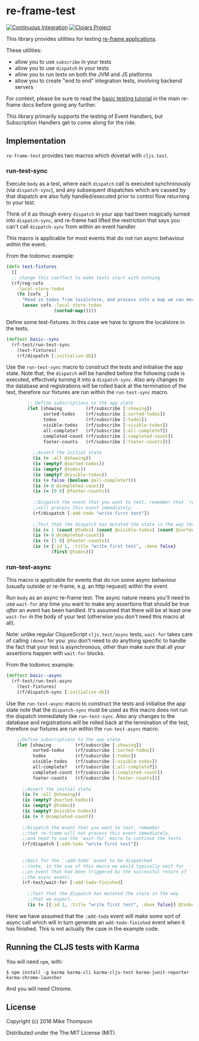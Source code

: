 # re-frame-test

[![Continuous Integration](https://github.com/day8/re-frame-test/workflows/Continuous%20Integration/badge.svg)](https://github.com/day8/re-frame-test/actions)
[![Clojars Project](https://img.shields.io/clojars/v/day8.re-frame/test.svg)](https://clojars.org/day8.re-frame/test)

This library provides utilities 
for testing [re-frame applications](https://github.com/day8/re-frame).

These utilities:
  - allow you to use `subscribe` in your tests
  - allow you to use `dispatch` in your tests
  - allow you to run tests on both the JVM and JS platforms
  - allow you to create "end to end" integration tests, involving backend servers

For context, please be sure to read the 
[basic testing tutorial](https://github.com/day8/re-frame/blob/master/docs/Testing.md) 
in the main re-frame docs before going any further.

This library primarily supports the testing of Event Handlers, but Subscription Handlers
get to come along for the ride.
 
## Implementation

`re-frame-test` provides two macros which dovetail with `cljs.test`.
 
### run-test-sync

Execute `body` as a test, where each `dispatch` call is executed
synchronously (via `dispatch-sync`), and any subsequent dispatches which are
caused by that dispatch are also fully handled/executed prior to control flow
returning to your test.

Think of it as though every `dispatch` in your app had been magically
turned into `dispatch-sync`, and re-frame had lifted the restriction that says
you can't call `dispatch-sync` from within an event handler.

This macro is applicable for most events that do not run async behaviour within the 
event.

From the todomvc example:

```Clojure
(defn test-fixtures
  []
  ;; change this coeffect to make tests start with nothing
  (rf/reg-cofx
    :local-store-todos
    (fn [cofx _]
      "Read in todos from localstore, and process into a map we can merge into app-db."
      (assoc cofx :local-store-todos
                  (sorted-map)))))
```

Define some test-fixtures. In this case we have to ignore the localstore
in the tests.

```Clojure
(deftest basic--sync
  (rf-test/run-test-sync
    (test-fixtures)
    (rf/dispatch [:initialise-db])
```

Use the `run-test-sync` macro to construct the tests and initialise the app state.
Note that, the `dispatch` will be handled before the following code is executed, 
effectively turning it into a `dispatch-sync`. Also any changes to the database
and registrations will be rolled back at the termination of the test, therefore 
our fixtures are run within the `run-test-sync` macro.

```Clojure
        ;; Define subscriptions to the app state
        (let [showing         (rf/subscribe [:showing])
              sorted-todos    (rf/subscribe [:sorted-todos])
              todos           (rf/subscribe [:todos])
              visible-todos   (rf/subscribe [:visible-todos])
              all-complete?   (rf/subscribe [:all-complete?])
              completed-count (rf/subscribe [:completed-count])
              footer-counts   (rf/subscribe [:footer-counts])] 
                 
          ;;Assert the initial state
          (is (= :all @showing))
          (is (empty? @sorted-todos))
          (is (empty? @todos))
          (is (empty? @visible-todos))
          (is (= false (boolean @all-complete?)))
          (is (= 0 @completed-count))
          (is (= [0 0] @footer-counts)) 
             
          ;;Dispatch the event that you want to test, remember that `re-frame-test` 
          ;;will process this event immediately.
          (rf/dispatch [:add-todo "write first test"])
              
          ;;Test that the dispatch has mutated the state in the way that we expect.
          (is (= 1 (count @todos) (count @visible-todos) (count @sorted-todos)))
          (is (= 0 @completed-count))
          (is (= [1 0] @footer-counts))
          (is (= {:id 1, :title "write first test", :done false}
                 (first @todos)))
```
    
### run-test-async

This macro is applicable for events that do run some async behaviour 
(usually outside or re-frame, e.g. an http request) within the event.

Run `body` as an async re-frame test. The async nature means you'll need to
use `wait-for` any time you want to make any assertions that should be true
*after* an event has been handled.  It's assumed that there will be at least
one `wait-for` in the body of your test (otherwise you don't need this macro
at all).

Note: unlike regular ClojureScript `cljs.test/async` tests, `wait-for` takes
care of calling `(done)` for you: you don't need to do anything specific to
handle the fact that your test is asynchronous, other than make sure that all
your assertions happen with `wait-for` blocks.

From the todomvc example:

```Clojure
(deftest basic--async
  (rf-test/run-test-async
    (test-fixtures)
    (rf/dispatch-sync [:initialise-db])
```

Use the `run-test-async` macro to construct the tests and initialise the app state
note that the `dispatch-sync` must be used as this macro does not run the dispatch
immediately like `run-test-sync`. Also any changes to the database
and registrations will be rolled back at the termination of the test, therefore
our fixtures are run within the `run-test-async` macro.

```Clojure    
    ;;Define subscriptions to the app state
    (let [showing         (rf/subscribe [:showing])
          sorted-todos    (rf/subscribe [:sorted-todos])
          todos           (rf/subscribe [:todos])
          visible-todos   (rf/subscribe [:visible-todos])
          all-complete?   (rf/subscribe [:all-complete?])
          completed-count (rf/subscribe [:completed-count])
          footer-counts   (rf/subscribe [:footer-counts])]
          
      ;;Assert the initial state
      (is (= :all @showing))
      (is (empty? @sorted-todos))
      (is (empty? @todos))
      (is (empty? @visible-todos))
      (is (= 0 @completed-count))
                    
      ;;Dispatch the event that you want to test, remember 
      ;;that re-frame will not process this event immediately, 
      ;;and need to use the `wait-for` macro to continue the tests.
      (rf/dispatch [:add-todo "write first test"])
          
          
      ;;Wait for the `:add-todo` event to be dispatched 
      ;;(note, in the use of this macro we would typically wait for 
      ;;an event that had been triggered by the successful return of 
      ;;the async event).        
      (rf-test/wait-for [:add-todo-finished]
          
        ;;Test that the dispatch has mutated the state in the way 
        ;;that we expect.    
        (is (= [{:id 1, :title "write first test", :done false}] @todos))
```

Here we have assumed that the `:add-todo` event will make some sort of async 
call which will in turn generate an `add-todo-finished` event when it has finished.
This is not actually the case in the example code.

## Running the CLJS tests with Karma

You will need `npm`, with:

```console
$ npm install -g karma karma-cli karma-cljs-test karma-junit-reporter karma-chrome-launcher
```

And you will need Chrome.


## License

Copyright (c) 2016 Mike Thompson

Distributed under the The MIT License (MIT).
